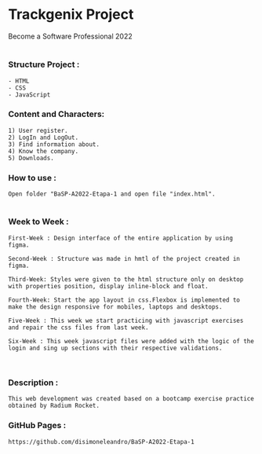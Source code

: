 # **Trackgenix Project**
Become a Software Professional 2022
#

### Structure Project :
```
- HTML
- CSS
- JavaScript
```

### Content and Characters:
```
1) User register.
2) LogIn and LogOut.
3) Find information about.
4) Know the company.
5) Downloads.
```
### How to use :
```
Open folder "BaSP-A2022-Etapa-1 and open file "index.html".
```
#
### Week to Week :
```
First-Week : Design interface of the entire application by using figma.

Second-Week : Structure was made in hmtl of the project created in figma.

Third-Week: Styles were given to the html structure only on desktop with properties position, display inline-block and float.

Fourth-Week: Start the app layout in css.Flexbox is implemented to make the design responsive for mobiles, laptops and desktops.

Five-Week : This week we start practicing with javascript exercises and repair the css files from last week.

Six-Week : This week javascript files were added with the logic of the login and sing up sections with their respective validations.


```
#
### Description :
```
This web development was created based on a bootcamp exercise practice obtained by Radium Rocket.
```
### GitHub Pages :
```
https://github.com/disimoneleandro/BaSP-A2022-Etapa-1
